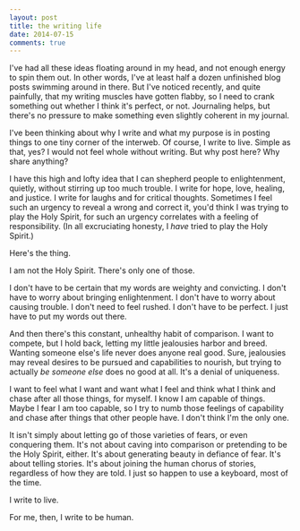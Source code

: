 ```yaml
---
layout: post
title: the writing life
date: 2014-07-15
comments: true
---
```


I've had all these ideas floating around in my head, and not enough energy to spin them out. In other words, I've at least half a dozen unfinished blog posts swimming around in there. But I've noticed recently, and quite painfully, that my writing muscles have gotten flabby, so I need to crank something out whether I think it's perfect, or not. Journaling helps, but there's no pressure to make something even slightly coherent in my journal.

I've been thinking about why I write and what my purpose is in posting things to one tiny corner of the interweb. Of course, I write to live. Simple as that, yes? I would not feel whole without writing. But why post here? Why share anything?

I have this high and lofty idea that I can shepherd people to enlightenment, quietly, without stirring up too much trouble. I write for hope, love, healing, and justice. I write for laughs and for critical thoughts. Sometimes I feel such an urgency to reveal a wrong and correct it, you'd think I was trying to play the Holy Spirit, for such an urgency correlates with a feeling of responsibility. (In all excruciating honesty, I _have_ tried to play the Holy Spirit.)

Here's the thing.

I am not the Holy Spirit. There's only one of those.

I don't have to be certain that my words are weighty and convicting. I don't have to worry about bringing enlightenment. I don't have to worry about causing trouble. I don't need to feel rushed. I don't have to be perfect. I just have to put my words out there.

And then there's this constant, unhealthy habit of comparison. I want to compete, but I hold back, letting my little jealousies harbor and breed. Wanting someone else's life never does anyone real good. Sure, jealousies may reveal desires to be pursued and capabilities to nourish, but trying to actually _be someone else_ does no good at all. It's a denial of uniqueness.

I want to feel what I want and want what I feel and think what I think and chase after all those things, for myself. I know I am capable of things. Maybe I fear I am too capable, so I try to numb those feelings of capability and chase after things that other people have. I don't think I'm the only one.

It isn't simply about letting go of those varieties of fears, or even conquering them. It's not about caving into comparison or pretending to be the Holy Spirit, either. It's about generating beauty in defiance of fear. It's about telling stories. It's about joining the human chorus of stories, regardless of how they are told. I just so happen to use a keyboard, most of the time.

I write to live.

For me, then, I write to be human.
